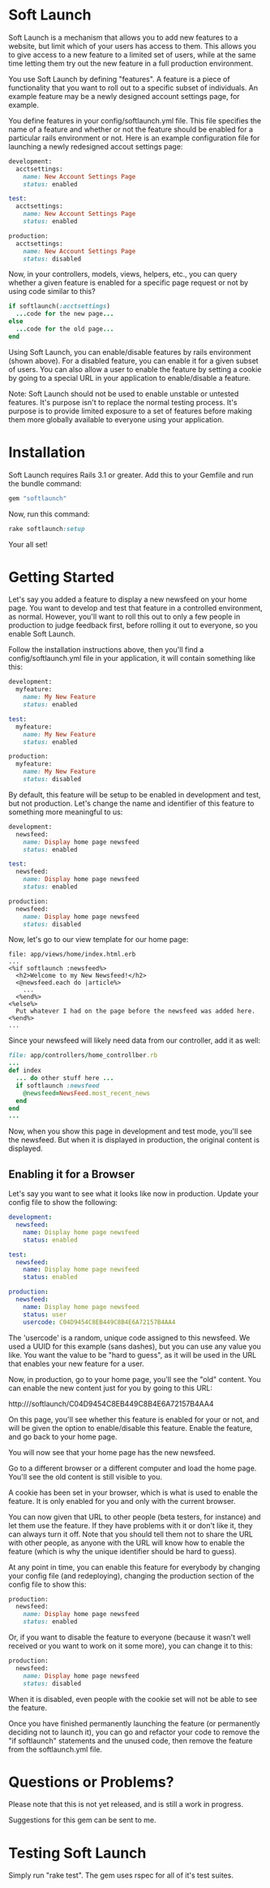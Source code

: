 # Soft Launch

Soft Launch is a mechanism that allows you to add new features to a website, but limit which of your users has access to them. This allows you to give access to a new feature to a limited set of users,
while at the same time letting them try out the new feature in a full production environment.

You use Soft Launch by defining "features". A feature is a piece of functionality that you want to roll out to a specific subset of individuals. An example feature may be a newly designed
account settings page, for example.

You define features in your config/softlaunch.yml file. This file specifies the name of a feature and whether or not the feature should be enabled for a particular rails environment or not.
Here is an example configuration file for launching a newly redesigned accout settings page:

```ruby
development:
  acctsettings:
    name: New Account Settings Page
    status: enabled

test:
  acctsettings:
    name: New Account Settings Page
    status: enabled

production:
  acctsettings:
    name: New Account Settings Page
    status: disabled
```

Now, in your controllers, models, views, helpers, etc., you can query whether a given feature is enabled for a specific page request or not by using code similar to this?

```ruby
if softlaunch(:acctsettings)
  ...code for the new page...
else
  ...code for the old page...
end
```

Using Soft Launch, you can enable/disable features by rails environment (shown above). For a disabled feature, you can enable it for a given subset of users.
You can also allow a user to enable the feature by setting a cookie by going to a special URL in your application to enable/disable a feature.

Note: Soft Launch should not be used to enable unstable or untested features. It's purpose isn't to replace the normal testing process. It's purpose is to provide limited exposure to a set
of features before making them more globally available to everyone using your application.

# Installation

Soft Launch requires Rails 3.1 or greater.
Add this to your Gemfile and run the bundle command:

```ruby
gem "softlaunch"
```

Now, run this command:

```ruby
rake softlaunch:setup
```

Your all set!

# Getting Started

Let's say you added a feature to display a new newsfeed on your home page. You want to develop and test that feature in a controlled environment, as normal.
However, you'll want to roll this out to only a few people in production to judge feedback first, before rolling it out to everyone, so you enable
Soft Launch.

Follow the installation instructions above, then you'll find a config/softlaunch.yml file in your application, it will contain something like this:

```ruby
development:
  myfeature:
    name: My New Feature
    status: enabled

test:
  myfeature:
    name: My New Feature
    status: enabled

production:
  myfeature:
    name: My New Feature
    status: disabled
```

By default, this feature will be setup to be enabled in development and test, but not production. Let's change the name and identifier of this feature to
something more meaningful to us:

```ruby
development:
  newsfeed:
    name: Display home page newsfeed
    status: enabled

test:
  newsfeed:
    name: Display home page newsfeed
    status: enabled

production:
  newsfeed:
    name: Display home page newsfeed
    status: disabled
```

Now, let's go to our view template for our home page:

```erb
file: app/views/home/index.html.erb
...
<%if softlaunch :newsfeed%>
  <h2>Welcome to my New Newsfeed!</h2>
  <@newsfeed.each do |article%>
    ...
  <%end%>
<%else%>
  Put whatever I had on the page before the newsfeed was added here.
<%end%>
...
```

Since your newsfeed will likely need data from our controller, add it as well:

```ruby
file: app/controllers/home_controllber.rb
...
def index
  ... do other stuff here ...
  if softlaunch :newsfeed
    @newsfeed=NewsFeed.most_recent_news
  end
end
...
```

Now, when you show this page in development and test mode, you'll see the newsfeed. But when it is displayed in production, the original
content is displayed.

## Enabling it for a Browser
Let's say you want to see what it looks like now in production.
Update your config file to show the following:

```yml
development:
  newsfeed:
    name: Display home page newsfeed
    status: enabled

test:
  newsfeed:
    name: Display home page newsfeed
    status: enabled

production:
  newsfeed:
    name: Display home page newsfeed
    status: user
    usercode: C04D9454C8EB449C8B4E6A72157B4AA4
```

The 'usercode' is a random, unique code assigned to this newsfeed. We used a UUID for this example (sans dashes), but you can
use any value you like. You want the value to be "hard to guess", as it will be used in the URL that enables your new feature
for a user.

Now, in production, go to your home page, you'll see the "old" content. You can enable the new content just for you by going to this
URL:

http://<myapplication>/softlaunch/C04D9454C8EB449C8B4E6A72157B4AA4

On this page, you'll see whether this feature is enabled for your or not, and will be given the option to enable/disable this feature.
Enable the feature, and go back to your home page.

You will now see that your home page has the new newsfeed.

Go to a different browser or a different computer and load the home page. You'll see the old content is still visible to you.

A cookie has been set in your browser, which is what is used to enable the feature. It is only enabled for you and only with the
current browser.

You can now given that URL to other people (beta testers, for instance) and let them use the feature. If they have problems with
it or don't like it, they can always turn it off. Note that you should tell them not to share the URL with other people, as
anyone with the URL will know how to enable the feature (which is why the unique identifier should be hard to guess).

At any point in time, you can enable this feature for everybody by changing your config file (and redeploying), changing the
production section of the config file to show this:

```ruby
production:
  newsfeed:
    name: Display home page newsfeed
    status: enabled
```

Or, if you want to disable the feature to everyone (because it wasn't well received or you want to work on it some more),
you can change it to this:

```ruby
production:
  newsfeed:
    name: Display home page newsfeed
    status: disabled
```

When it is disabled, even people with the cookie set will not be able to see the feature.

Once you have finished permanently launching the feature (or permanently deciding not to launch it), you can go and refactor
your code to remove the "if softlaunch" statements and the unused code, then remove the feature from the softlaunch.yml
file.

# Questions or Problems?

Please note that this is not yet released, and is still a work in progress.

Suggestions for this gem can be sent to me.

# Testing Soft Launch

Simply run "rake test". The gem uses rspec for all of it's test suites.
